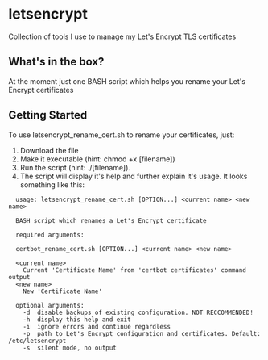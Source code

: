 # letsencrypt
Collection of tools I use to manage my Let's Encrypt TLS certificates

## What's in the box?
At the moment just one BASH script which helps you rename your Let's Encrypt certificates

## Getting Started
To use letsencrypt_rename_cert.sh to rename your certificates, just:

1. Download the file
2. Make it executable (hint: chmod +x [filename])
3. Run the script (hint: ./[filename]).
4. The script will display it's help and further explain it's usage. It looks something like this:

```
  usage: letsencrypt_rename_cert.sh [OPTION...] <current name> <new name>

  BASH script which renames a Let's Encrypt certificate

  required arguments:

  certbot_rename_cert.sh [OPTION...] <current name> <new name>

  <current name> 
    Current 'Certificate Name' from 'certbot certificates' command output
  <new name>
    New 'Certificate Name'

  optional arguments:
    -d	disable backups of existing configuration. NOT RECCOMMENDED!
    -h	display this help and exit
    -i  ignore errors and continue regardless	
    -p	path to Let's Encrypt configuration and certificates. Default: /etc/letsencrypt
    -s	silent mode, no output
```
